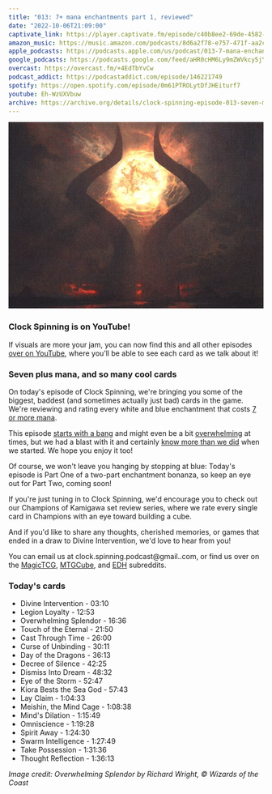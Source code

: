 ```yaml
---
title: "013: 7+ mana enchantments part 1, reviewed"
date: "2022-10-06T21:09:00"
captivate_link: https://player.captivate.fm/episode/c40b8ee2-69de-4582-9ece-8bcec52bfb66
amazon_music: https://music.amazon.com/podcasts/8d6a2f78-e757-471f-aa2c-47afe84c72db/episodes/7076ab45-42f0-4412-8d97-9d89177f348c/clock-spinning%E2%80%94magic-the-gathering-history-013-7-mana-enchantments-part-1
apple_podcasts: https://podcasts.apple.com/us/podcast/013-7-mana-enchantments-part-1/id1611106302?i=1000581883242
google_podcasts: https://podcasts.google.com/feed/aHR0cHM6Ly9mZWVkcy5jYXB0aXZhdGUuZm0vY2xvY2stc3Bpbm5pbmcv/episode/YzQwYjhlZTItNjlkZS00NTgyLTllY2UtOGJjZWM1MmJmYjY2?sa=X&ved=0CAUQkfYCahcKEwiA76OiuM36AhUAAAAAHQAAAAAQAQ
overcast: https://overcast.fm/+4EdTbYvCw
podcast_addict: https://podcastaddict.com/episode/146221749
spotify: https://open.spotify.com/episode/0m61PTROLytDfJHEiturf7
youtube: Eh-WzUXVbuw
archive: https://archive.org/details/clock-spinning-episode-013-seven-mana-enchantments-part-1
---
```


![Overwhelming Splendor](./hou-19-overwhelming-splendor.jpg)

### Clock Spinning is on YouTube!

If visuals are more your jam, you can now find this and all other episodes [over on YouTube](https://www.youtube.com/channel/UC9bHYd8E2Y4hJnZiu_4NBqw), where you’ll be able to see each card as we talk about it!

### Seven plus mana, and so many cool cards

On today's episode of Clock Spinning, we're bringing you some of the biggest, baddest (and sometimes actually just bad) cards in the game. We're reviewing and rating every white and blue enchantment that costs [7 or more mana](https://clock-spinning.captivate.fm/7-mana-enchantments-pt-1).

This episode [starts with a bang](https://scryfall.com/card/leg/8/divine-intervention) and might even be a bit [overwhelming](https://scryfall.com/card/hou/19/overwhelming-splendor) at times, but we had a blast with it and certainly [know more than we did](https://scryfall.com/card/m13/63/omniscience) when we started. We hope you enjoy it too!

Of course, we won't leave you hanging by stopping at blue: Today's episode is Part One of a two-part enchantment bonanza, so keep an eye out for Part Two, coming soon!

If you're just tuning in to Clock Spinning, we'd encourage you to check out our Champions of Kamigawa set review series, where we rate every single card in Champions with an eye toward building a cube.

And if you'd like to share any thoughts, cherished memories, or games that ended in a draw to Divine Intervention, we'd love to hear from you!

You can email us at clock.spinning.podcast@gmail..com, or find us over on the [MagicTCG](https://www.reddit.com/r/magicTCG/), [MTGCube](https://www.reddit.com/r/mtgcube/), and [EDH](https://www.reddit.com/r/EDH/) subreddits.

### Today's cards

* Divine Intervention - 03:10
* Legion Loyalty - 12:53
* Overwhelming Splendor - 16:36
* Touch of the Eternal - 21:50
* Cast Through Time - 26:00
* Curse of Unbinding - 30:11
* Day of the Dragons - 36:13
* Decree of Silence - 42:25
* Dismiss Into Dream - 48:32
* Eye of the Storm - 52:47
* Kiora Bests the Sea God - 57:43
* Lay Claim - 1:04:33
* Meishin, the Mind Cage - 1:08:38
* Mind's Dilation - 1:15:49
* Omniscience - 1:19:28
* Spirit Away - 1:24:30
* Swarm Intelligence - 1:27:49
* Take Possession - 1:31:36
* Thought Reflection - 1:36:13

_Image credit: Overwhelming Splendor by Richard Wright, © Wizards of the Coast_
